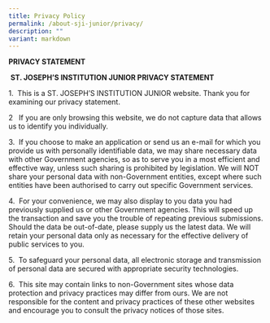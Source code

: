 ```yaml
---
title: Privacy Policy
permalink: /about-sji-junior/privacy/
description: ""
variant: markdown
---
```

**PRIVACY STATEMENT**

 **ST. JOSEPH’S INSTITUTION JUNIOR PRIVACY STATEMENT**

1.  This is a ST. JOSEPH’S INSTITUTION JUNIOR website. Thank you for examining our privacy statement.

2   If you are only browsing this website, we do not capture data that allows us to identify you individually.

3.  If you choose to make an application or send us an e-mail for which you provide us with personally identifiable data, we may share necessary data with other Government agencies, so as to serve you in a most efficient and effective way, unless such sharing is prohibited by legislation. We will NOT share your personal data with non-Government entities, except where such entities have been authorised to carry out specific Government services.

4.  For your convenience, we may also display to you data you had previously supplied us or other Government agencies. This will speed up the transaction and save you the trouble of repeating previous submissions. Should the data be out-of-date, please supply us the latest data. We will retain your personal data only as necessary for the effective delivery of public services to you.

5.  To safeguard your personal data, all electronic storage and transmission of personal data are secured with appropriate security technologies.

6.  This site may contain links to non-Government sites whose data protection and privacy practices may differ from ours. We are not responsible for the content and privacy practices of these other websites and encourage you to consult the privacy notices of those sites.